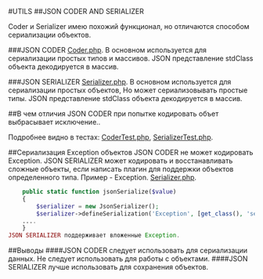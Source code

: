 #UTILS
##JSON CODER AND SERIALIZER

Coder и Serializer имею похожий функционал, но отличаются способом сериализации объектов.

###JSON CODER
[Coder.php](https://github.com/avz-cmf/zaboy/blob/master/src/utils/Json/Coder.php/).
В основном используется для сериализации простых типов и массивов.
JSON представление stdClass объекта декодируется в массив.

###JSON SERIALIZER
[Serializer.php](https://github.com/avz-cmf/zaboy/blob/master/src/utils/Json/Serializer.php/).
В основном используется для сериализации простых объектов, Но может сериализовывать простые типы.
JSON представление stdClass объекта декодируется в массив.

##В чем отличия
JSON CODER при попытке кодировать объет выбрасывает исключение..

Подробнее видно в тестах:
[CoderTest.php](https://github.com/avz-cmf/zaboy/blob/master/src/utils/Json/Coder.php/),
[SerializerTest.php](https://github.com/avz-cmf/zaboy/blob/master/src/utils/Json/Coder.php/).

##Сериализация Exception объектов
JSON CODER не может кодировать Exception.
JSON SERIALIZER может кодировать и восстанавливать сложные объекты, если написать плагин для поддержки объектов определенного типа.
Пример - Exception. [Serializer.php](https://github.com/avz-cmf/zaboy/blob/master/src/utils/Json/Serializer.php/).

````PHP
    public static function jsonSerialize($value)
    {
        $serializer = new JsonSerializer();
        $serializer->defineSerialization('Exception', [get_class(), 'serializeException'], [get_class(), 'unserializeException']);
    ....
    }
JSON SERIALIZER поддерживает вложенные Exception.
````

##Выводы
####JSON CODER следует использовать для сериализации данных. Не следует использовать для работы с объектами.
####JSON SERIALIZER лучше использовать для сохранения объектов.
